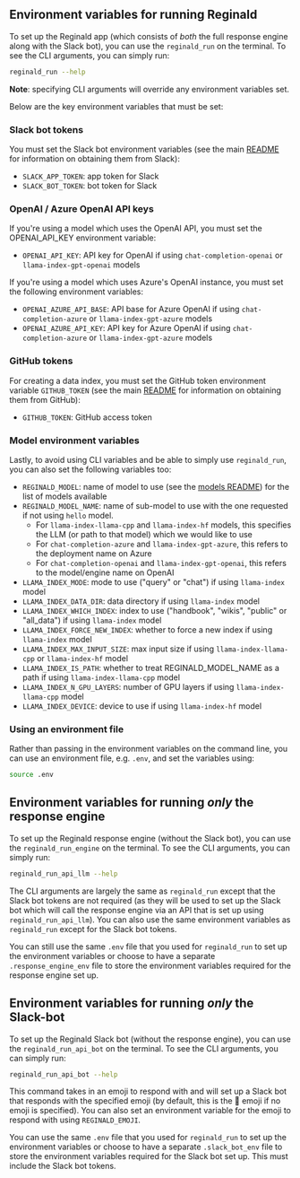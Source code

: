 ## Environment variables for running Reginald

To set up the Reginald app (which consists of _both_ the full response engine along with the Slack bot), you can use the `reginald_run` on the terminal. To see the CLI arguments, you can simply run:

```bash
reginald_run --help
```

**Note**: specifying CLI arguments will override any environment variables set.

Below are the key environment variables that must be set:

### Slack bot tokens

You must set the Slack bot environment variables (see the main [README](README.md) for information on obtaining them from Slack):
- `SLACK_APP_TOKEN`: app token for Slack
- `SLACK_BOT_TOKEN`: bot token for Slack

### OpenAI / Azure OpenAI API keys

If you're using a model which uses the OpenAI API, you must set the OPENAI_API_KEY environment variable:

- `OPENAI_API_KEY`: API key for OpenAI if using `chat-completion-openai` or `llama-index-gpt-openai` models

If you're using a model which uses Azure's OpenAI instance, you must set the following environment variables:
- `OPENAI_AZURE_API_BASE`: API base for Azure OpenAI if using `chat-completion-azure` or `llama-index-gpt-azure` models
- `OPENAI_AZURE_API_KEY`: API key for Azure OpenAI if using `chat-completion-azure` or `llama-index-gpt-azure` models

### GitHub tokens

For creating a data index, you must set the GitHub token environment variable `GITHUB_TOKEN` (see the main [README](README.md) for information on obtaining them from GitHub):
- `GITHUB_TOKEN`: GitHub access token

### Model environment variables

Lastly, to avoid using CLI variables and be able to simply use `reginald_run`, you can also set the following variables too:

- `REGINALD_MODEL`: name of model to use (see the [models README](MODELS.md)) for the list of models available
- `REGINALD_MODEL_NAME`: name of sub-model to use with the one requested if not using `hello` model.
    - For `llama-index-llama-cpp` and `llama-index-hf` models, this specifies the LLM (or path to that model) which we would like to use
    - For `chat-completion-azure` and `llama-index-gpt-azure`, this refers to the deployment name on Azure
    - For `chat-completion-openai` and `llama-index-gpt-openai`, this refers to the model/engine name on OpenAI
- `LLAMA_INDEX_MODE`: mode to use ("query" or "chat") if using `llama-index` model
- `LLAMA_INDEX_DATA_DIR`: data directory if using `llama-index` model
- `LLAMA_INDEX_WHICH_INDEX`: index to use ("handbook", "wikis", "public" or "all_data") if using `llama-index` model
- `LLAMA_INDEX_FORCE_NEW_INDEX`: whether to force a new index if using `llama-index` model
- `LLAMA_INDEX_MAX_INPUT_SIZE`: max input size if using `llama-index-llama-cpp` or `llama-index-hf` model
- `LLAMA_INDEX_IS_PATH`: whether to treat REGINALD_MODEL_NAME as a path if using `llama-index-llama-cpp` model
- `LLAMA_INDEX_N_GPU_LAYERS`: number of GPU layers if using `llama-index-llama-cpp` model
- `LLAMA_INDEX_DEVICE`: device to use if using `llama-index-hf` model

### Using an environment file

Rather than passing in the environment variables on the command line, you can use an environment file, e.g. `.env`, and set the variables using:

```bash
source .env
```

## Environment variables for running _only_ the response engine

To set up the Reginald response engine (without the Slack bot), you can use the `reginald_run_engine` on the terminal. To see the CLI arguments, you can simply run:

```bash
reginald_run_api_llm --help
```

The CLI arguments are largely the same as `reginald_run` except that the Slack bot tokens are not required (as they will be used to set up the Slack bot which will call the response engine via an API that is set up using `reginald_run_api_llm`). You can also use the same environment variables as `reginald_run` except for the Slack bot tokens.

You can still use the same `.env` file that you used for `reginald_run` to set up the environment variables or choose to have a separate `.response_engine_env` file to store the environment variables required for the response engine set up.

## Environment variables for running _only_ the Slack-bot

To set up the Reginald Slack bot (without the response engine), you can use the `reginald_run_api_bot` on the terminal. To see the CLI arguments, you can simply run:

```bash
reginald_run_api_bot --help
```

This command takes in an emoji to respond with and will set up a Slack bot that responds with the specified emoji (by default, this is the :rocket: emoji if no emoji is specified). You can also set an environment variable for the emoji to respond with using `REGINALD_EMOJI`.

You can use the same `.env` file that you used for `reginald_run` to set up the environment variables or choose to have a separate `.slack_bot_env` file to store the environment variables required for the Slack bot set up. This must include the Slack bot tokens.
